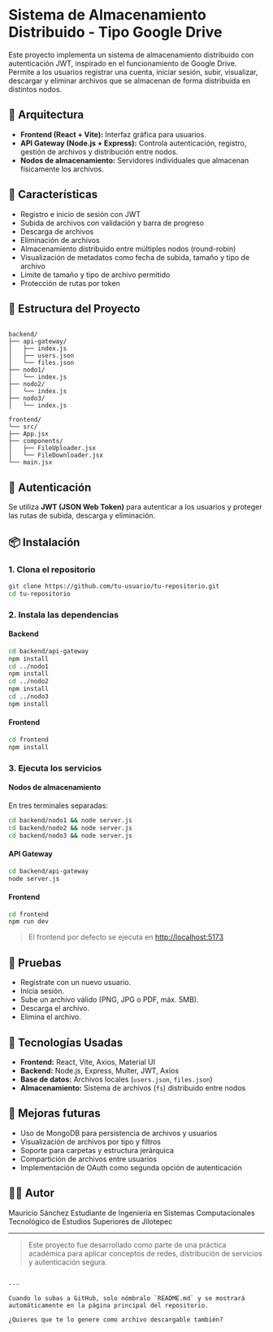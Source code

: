 # Sistema de Almacenamiento Distribuido - Tipo Google Drive

Este proyecto implementa un sistema de almacenamiento distribuido con autenticación JWT, inspirado en el funcionamiento de Google Drive. Permite a los usuarios registrar una cuenta, iniciar sesión, subir, visualizar, descargar y eliminar archivos que se almacenan de forma distribuida en distintos nodos.

## 🧩 Arquitectura

- **Frontend (React + Vite):** Interfaz gráfica para usuarios.
- **API Gateway (Node.js + Express):** Controla autenticación, registro, gestión de archivos y distribución entre nodos.
- **Nodos de almacenamiento:** Servidores individuales que almacenan físicamente los archivos.

## 🚀 Características

- Registro e inicio de sesión con JWT
- Subida de archivos con validación y barra de progreso
- Descarga de archivos
- Eliminación de archivos
- Almacenamiento distribuido entre múltiples nodos (round-robin)
- Visualización de metadatos como fecha de subida, tamaño y tipo de archivo
- Límite de tamaño y tipo de archivo permitido
- Protección de rutas por token

## 📁 Estructura del Proyecto

```

backend/
├── api-gateway/
│   ├── index.js
│   ├── users.json
│   └── files.json
├── nodo1/
│   └── index.js
├── nodo2/
│   └── index.js
├── nodo3/
│   └── index.js

frontend/
└── src/
├── App.jsx
├── components/
│   ├── FileUploader.jsx
│   └── FileDownloader.jsx
└── main.jsx

````

## 🔐 Autenticación

Se utiliza **JWT (JSON Web Token)** para autenticar a los usuarios y proteger las rutas de subida, descarga y eliminación.

## 📦 Instalación

### 1. Clona el repositorio

```bash
git clone https://github.com/tu-usuario/tu-repositorio.git
cd tu-repositorio
````

### 2. Instala las dependencias

#### Backend

```bash
cd backend/api-gateway
npm install
cd ../nodo1
npm install
cd ../nodo2
npm install
cd ../nodo3
npm install
```

#### Frontend

```bash
cd frontend
npm install
```

### 3. Ejecuta los servicios

#### Nodos de almacenamiento

En tres terminales separadas:

```bash
cd backend/nodo1 && node server.js
cd backend/nodo2 && node server.js
cd backend/nodo3 && node server.js
```

#### API Gateway

```bash
cd backend/api-gateway
node server.js
```

#### Frontend

```bash
cd frontend
npm run dev
```

> El frontend por defecto se ejecuta en [http://localhost:5173](http://localhost:5173)

## 🧪 Pruebas

* Regístrate con un nuevo usuario.
* Inicia sesión.
* Sube un archivo válido (PNG, JPG o PDF, máx. 5MB).
* Descarga el archivo.
* Elimina el archivo.

## 📄 Tecnologías Usadas

* **Frontend:** React, Vite, Axios, Material UI
* **Backend:** Node.js, Express, Multer, JWT, Axios
* **Base de datos:** Archivos locales (`users.json`, `files.json`)
* **Almacenamiento:** Sistema de archivos (`fs`) distribuido entre nodos

## 📌 Mejoras futuras

* Uso de MongoDB para persistencia de archivos y usuarios
* Visualización de archivos por tipo y filtros
* Soporte para carpetas y estructura jerárquica
* Compartición de archivos entre usuarios
* Implementación de OAuth como segunda opción de autenticación

## 👨‍💻 Autor

Mauricio Sánchez
Estudiante de Ingeniería en Sistemas Computacionales
Tecnológico de Estudios Superiores de Jilotepec

---

> Este proyecto fue desarrollado como parte de una práctica académica para aplicar conceptos de redes, distribución de servicios y autenticación segura.

```

---

Cuando lo subas a GitHub, solo nómbralo `README.md` y se mostrará automáticamente en la página principal del repositorio.

¿Quieres que te lo genere como archivo descargable también?
```
